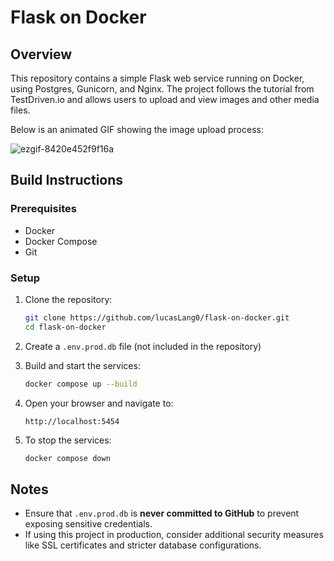 # Flask on Docker

## Overview

This repository contains a simple Flask web service running on Docker, using Postgres, Gunicorn, and Nginx. The project follows the tutorial from TestDriven.io and allows users to upload and view images and other media files.

Below is an animated GIF showing the image upload process:

![ezgif-8420e452f9f16a](https://github.com/user-attachments/assets/2c10eda0-f363-4808-a488-4918b5769856)

## Build Instructions

### Prerequisites

- Docker
- Docker Compose
- Git

### Setup

1. Clone the repository:

   ```bash
   git clone https://github.com/lucasLang0/flask-on-docker.git
   cd flask-on-docker
   ```

2. Create a `.env.prod.db` file (not included in the repository)

3. Build and start the services:

   ```bash
   docker compose up --build
   ```

4. Open your browser and navigate to:

   ```
   http://localhost:5454
   ```

5. To stop the services:

   ```bash
   docker compose down
   ```

## Notes

- Ensure that `.env.prod.db` is **never committed to GitHub** to prevent exposing sensitive credentials.
- If using this project in production, consider additional security measures like SSL certificates and stricter database configurations.
